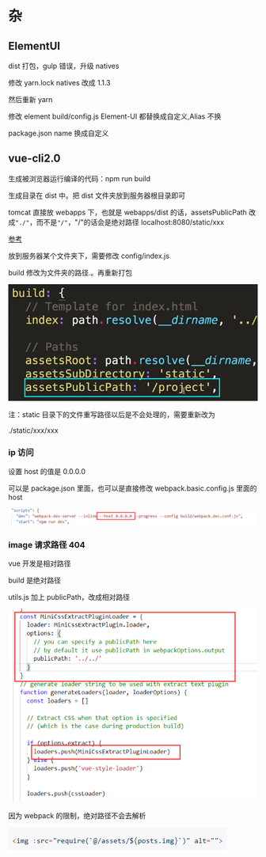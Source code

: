 # 杂

## ElementUI

dist 打包，gulp 错误，升级 natives

修改 yarn.lock natives 改成 1.1.3

然后重新 yarn

修改 element build/config.js Element-UI 都替换成自定义,Alias 不换

package.json name 换成自定义

## vue-cli2.0

生成被浏览器运行编译的代码：npm run build

生成目录在 dist 中。把 dist 文件夹放到服务器根目录即可

tomcat 直接放 webapps 下，也就是 webapps/dist 的话，assetsPublicPath 改成`"./"`，而不是`"/"`，"/"的话会是绝对路径 localhost:8080/static/xxx

[参考](https://segmentfault.com/a/1190000011275673)

放到服务器某个文件夹下，需要修改 config/index.js

build 修改为文件夹的路径.。再重新打包

![](../images/146322927464b573e0fca8297211edbf.png)

注：static 目录下的文件重写路径以后是不会处理的，需要重新改为

./static/xxx/xxx

### ip 访问

设置 host 的值是 0.0.0.0

可以是 package.json 里面，也可以是直接修改 webpack.basic.config.js 里面的 host

![](../images/7a3cdefd96100fd4d1c5cc8d8db4e7c9.png)

### image 请求路径 404

vue 开发是相对路径

build 是绝对路径

utils.js 加上 publicPath，改成相对路径

![](../images/aad7e903b916eea0722c21fa2ce9a38a.png)

因为 webpack 的限制，绝对路径不会去解析

![](../images/1e6e8f24511d5f6738b11a6cdf879496.png)
